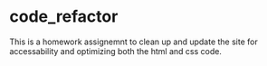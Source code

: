 # code_refactor
This is a homework assignemnt to clean up and update the site for accessability and optimizing both the html and css code. 